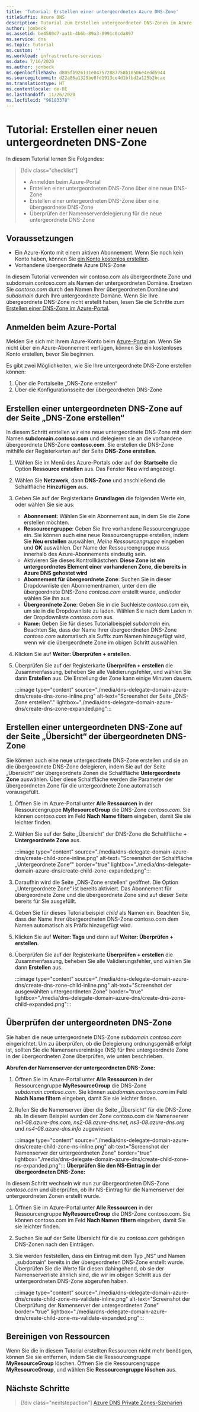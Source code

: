 ```yaml
---
title: 'Tutorial: Erstellen einer untergeordneten Azure DNS-Zone'
titleSuffix: Azure DNS
description: Tutorial zum Erstellen untergeordneter DNS-Zonen im Azure-Portal.
author: jonbeck
ms.assetid: be4580d7-aa1b-4b6b-89a3-0991c0cda897
ms.service: dns
ms.topic: tutorial
ms.custom: ''
ms.workload: infrastructure-services
ms.date: 7/16/2020
ms.author: jonbeck
ms.openlocfilehash: d805fb926131e047572887758b10506e4edd5944
ms.sourcegitcommit: d22a86a1329be8fd1913ce4d1bfbd2a125b2bcae
ms.translationtype: HT
ms.contentlocale: de-DE
ms.lasthandoff: 11/26/2020
ms.locfileid: "96183378"
---
```

# <a name="tutorial-creating-a-new-child-dns-zone"></a>Tutorial: Erstellen einer neuen untergeordneten DNS-Zone

In diesem Tutorial lernen Sie Folgendes: 

> [!div class="checklist"]
> * Anmelden beim Azure-Portal
> * Erstellen einer untergeordneten DNS-Zone über eine neue DNS-Zone
> * Erstellen einer untergeordneten DNS-Zone über eine übergeordnete DNS-Zone
> * Überprüfen der Namenserverdelegierung für die neue untergeordnete DNS-Zone



## <a name="prerequisites"></a>Voraussetzungen

* Ein Azure-Konto mit einem aktiven Abonnement.  Wenn Sie noch kein Konto haben, können Sie [ein Konto kostenlos erstellen](https://azure.microsoft.com/free/?WT.mc_id=A261C142F).
* Vorhandene übergeordnete Azure DNS-Zone  

In diesem Tutorial verwenden wir contoso.com als übergeordnete Zone und subdomain.contoso.com als Namen der untergeordneten Domäne.  Ersetzen Sie *contoso.com* durch den Namen Ihrer übergeordneten Domäne und *subdomain* durch Ihre untergeordnete Domäne.  Wenn Sie Ihre übergeordnete DNS-Zone nicht erstellt haben, lesen Sie die Schritte zum [Erstellen einer DNS-Zone im Azure-Portal](./dns-getstarted-portal.md#create-a-dns-zone). 


## <a name="sign-in-to-azure-portal"></a>Anmelden beim Azure-Portal

Melden Sie sich mit Ihrem Azure-Konto beim [Azure-Portal](https://portal.azure.com/) an.
Wenn Sie nicht über ein Azure-Abonnement verfügen, können Sie ein kostenloses Konto erstellen, bevor Sie beginnen.

Es gibt zwei Möglichkeiten, wie Sie Ihre untergeordnete DNS-Zone erstellen können:
1.  Über die Portalseite „DNS-Zone erstellen“
1.  Über die Konfigurationsseite der übergeordneten DNS-Zone


## <a name="create-child-dns-zone-via-create-dns-zone"></a>Erstellen einer untergeordneten DNS-Zone auf der Seite „DNS-Zone erstellen“

In diesem Schritt erstellen wir eine neue untergeordnete DNS-Zone mit dem Namen **subdomain.contoso.com** und delegieren sie an die vorhandene übergeordnete DNS-Zone **contoso.com**. Sie erstellen die DNS-Zone mithilfe der Registerkarten auf der Seite **DNS-Zone erstellen**.
1.  Wählen Sie im Menü des Azure-Portals oder auf der **Startseite** die Option **Ressource erstellen** aus. Das Fenster **Neu** wird angezeigt.
1.  Wählen Sie **Netzwerk**, dann **DNS-Zone** und anschließend die Schaltfläche **Hinzufügen** aus.

1.  Geben Sie auf der Registerkarte **Grundlagen** die folgenden Werte ein, oder wählen Sie sie aus:
    * **Abonnement**: Wählen Sie ein Abonnement aus, in dem Sie die Zone erstellen möchten.
    * **Ressourcengruppe**: Geben Sie Ihre vorhandene Ressourcengruppe ein. Sie können auch eine neue Ressourcengruppe erstellen, indem Sie **Neu erstellen** auswählen, *Meine Ressourcengruppe* eingeben und **OK** auswählen. Der Name der Ressourcengruppe muss innerhalb des Azure-Abonnements eindeutig sein.
    * Aktivieren Sie dieses Kontrollkästchen: **Diese Zone ist ein untergeordnetes Element einer vorhandenen Zone, die bereits in Azure DNS gehostet wird**
    * **Abonnement für übergeordnete Zone**: Suchen Sie in dieser Dropdownliste den Abonnementnamen, unter dem die übergeordnete DNS-Zone *contoso.com* erstellt wurde, und/oder wählen Sie ihn aus.
    * **Übergeordnete Zone**: Geben Sie in die Suchleiste *contoso.com* ein, um sie in die Dropdownliste zu laden. Wählen Sie nach dem Laden in der Dropdownliste *contoso.com* aus.
    * **Name:** Geben Sie für dieses Tutorialbeispiel *subdomain* ein. Beachten Sie, dass der Name Ihrer übergeordneten DNS-Zone *contoso.com* automatisch als Suffix zum Namen hinzugefügt wird, wenn wir die übergeordnete Zone im obigen Schritt auswählen.

1. Klicken Sie auf **Weiter: Überprüfen + erstellen**.
1. Überprüfen Sie auf der Registerkarte **Überprüfen + erstellen** die Zusammenfassung, beheben Sie alle Validierungsfehler, und wählen Sie dann **Erstellen** aus.
Die Erstellung der Zone kann einige Minuten dauern.

 
    :::image type="content" source="./media/dns-delegate-domain-azure-dns/create-dns-zone-inline.png" alt-text="Screenshot der Seite „DNS-Zone erstellen“." lightbox="./media/dns-delegate-domain-azure-dns/create-dns-zone-expanded.png":::

## <a name="create-child-dns-zone-via-parent-dns-zone-overview-page"></a>Erstellen einer untergeordneten DNS-Zone auf der Seite „Übersicht“ der übergeordneten DNS-Zone
Sie können auch eine neue untergeordnete DNS-Zone erstellen und sie an die übergeordnete DNS-Zone delegieren, indem Sie auf der Seite „Übersicht“ der übergeordnete Zonen die Schaltfläche **Untergeordnete Zone** auswählen. Über diese Schaltfläche werden die Parameter der übergeordneten Zone für die untergeordnete Zone automatisch vorausgefüllt. 

1.  Öffnen Sie im Azure-Portal unter **Alle Ressourcen** in der Ressourcengruppe **MyResourceGroup** die DNS-Zone *contoso.com*. Sie können *contoso.com* im Feld **Nach Name filtern** eingeben, damit Sie sie leichter finden.
1.  Wählen Sie auf der Seite „Übersicht“ der DNS-Zone die Schaltfläche **+ Untergeordnete Zone** aus.

      :::image type="content" source="./media/dns-delegate-domain-azure-dns/create-child-zone-inline.png" alt-text="Screenshot der Schaltfläche „Untergeordnete Zone“" border="true" lightbox="./media/dns-delegate-domain-azure-dns/create-child-zone-expanded.png":::

1.  Daraufhin wird die Seite „DNS-Zone erstellen“ geöffnet. Die Option „Untergeordnete Zone“ ist bereits aktiviert. Das Abonnement für übergeordnete Zone und die übergeordnete Zone sind auf dieser Seite bereits für Sie ausgefüllt.
1.  Geben Sie für dieses Tutorialbeispiel *child* als Namen ein. Beachten Sie, dass der Name Ihrer übergeordneten DNS-Zone contoso.com dem Namen automatisch als Präfix hinzugefügt wird.
1.  Klicken Sie auf **Weiter: Tags** und dann auf **Weiter: Überprüfen + erstellen**.
1.  Überprüfen Sie auf der Registerkarte **Überprüfen + erstellen** die Zusammenfassung, beheben Sie alle Validierungsfehler, und wählen Sie dann **Erstellen** aus.

    :::image type="content" source="./media/dns-delegate-domain-azure-dns/create-dns-zone-child-inline.png" alt-text="Screenshot der ausgewählten untergeordneten Zone" border="true"  lightbox="./media/dns-delegate-domain-azure-dns/create-dns-zone-child-expanded.png":::
## <a name="verify-child-dns-zone"></a>Überprüfen der untergeordneten DNS-Zone
Sie haben die neue untergeordnete DNS-Zone *subdomain.contoso.com* eingerichtet. Um zu überprüfen, ob die Delegierung ordnungsgemäß erfolgt ist, sollten Sie die Namenservereinträge (NS) für Ihre untergeordnete Zone in der übergeordneten Zone überprüfen, wie unten beschrieben.  

**Abrufen der Namenserver der untergeordneten DNS-Zone:**

1.  Öffnen Sie im Azure-Portal unter **Alle Ressourcen** in der Ressourcengruppe **MyResourceGroup** die DNS-Zone *subdomain.contoso.com*. Sie können *subdomain.contoso.com* im Feld **Nach Name filtern** eingeben, damit Sie sie leichter finden.
1.  Rufen Sie die Namenserver über die Seite „Übersicht“ für die DNS-Zone ab. In diesem Beispiel wurden der Zone contoso.com die Namenserver *ns1-08.azure-dns.com, ns2-08.azure-dns.net, ns3-08.azure-dns.org* und *ns4-08.azure-dns.info* zugewiesen:

      :::image type="content" source="./media/dns-delegate-domain-azure-dns/create-child-zone-ns-inline.png" alt-text="Screenshot der Namenserver der untergeordneten Zone" border="true" lightbox="./media/dns-delegate-domain-azure-dns/create-child-zone-ns-expanded.png":::
**Überprüfen Sie den NS-Eintrag in der übergeordneten DNS-Zone:**

In diesem Schritt wechseln wir nun zur übergeordneten DNS-Zone *contoso.com* und überprüfen, ob ihr NS-Eintrag für die Namenserver der untergeordneten Zonen erstellt wurde.

1. Öffnen Sie im Azure-Portal unter **Alle Ressourcen** in der Ressourcengruppe **MyResourceGroup** die DNS-Zone contoso.com. Sie können contoso.com im Feld **Nach Namen filtern** eingeben, damit Sie sie leichter finden.
1.  Suchen Sie auf der Seite Übersicht für die zu *contoso.com* gehörigen DNS-Zonen nach den Einträgen.
1.  Sie werden feststellen, dass ein Eintrag mit dem Typ „NS“ und Namen „subdomain“ bereits in der übergeordneten DNS-Zone erstellt wurde. Überprüfen Sie die Werte für diesen dahingehend, ob sie der Namenserverliste ähnlich sind, die wir im obigen Schritt aus der untergeordneten DNS-Zone abgerufen haben.

     :::image type="content" source="./media/dns-delegate-domain-azure-dns/create-child-zone-ns-validate-inline.png" alt-text="Screenshot der Überprüfung der Namenserver der untergeordneten Zone" border="true" lightbox="./media/dns-delegate-domain-azure-dns/create-child-zone-ns-validate-expanded.png":::
## <a name="clean-up-resources"></a>Bereinigen von Ressourcen
Wenn Sie die in diesem Tutorial erstellten Ressourcen nicht mehr benötigen, können Sie sie entfernen, indem Sie die Ressourcengruppe **MyResourceGroup** löschen. Öffnen Sie die Ressourcengruppe **MyResourceGroup**, und wählen Sie **Ressourcengruppe löschen** aus.



## <a name="next-steps"></a>Nächste Schritte

> [!div class="nextstepaction"]
> [Azure DNS Private Zones-Szenarien](private-dns-scenarios.md)